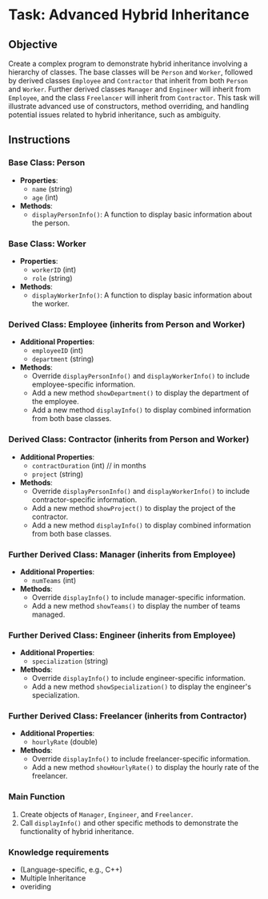 # Task: Advanced Hybrid Inheritance

## Objective

Create a complex program to demonstrate hybrid inheritance involving a hierarchy of classes. The base classes will be `Person` and `Worker`, followed by derived classes `Employee` and `Contractor` that inherit from both `Person` and `Worker`. Further derived classes `Manager` and `Engineer` will inherit from `Employee`, and the class `Freelancer` will inherit from `Contractor`. This task will illustrate advanced use of constructors, method overriding, and handling potential issues related to hybrid inheritance, such as ambiguity.

## Instructions

### Base Class: Person

- **Properties**:
  - `name` (string)
  - `age` (int)
- **Methods**:
  - `displayPersonInfo()`: A function to display basic information about the person.

### Base Class: Worker

- **Properties**:
  - `workerID` (int)
  - `role` (string)
- **Methods**:
  - `displayWorkerInfo()`: A function to display basic information about the worker.

### Derived Class: Employee (inherits from Person and Worker)

- **Additional Properties**:
  - `employeeID` (int)
  - `department` (string)
- **Methods**:
  - Override `displayPersonInfo()` and `displayWorkerInfo()` to include employee-specific information.
  - Add a new method `showDepartment()` to display the department of the employee.
  - Add a new method `displayInfo()` to display combined information from both base classes.

### Derived Class: Contractor (inherits from Person and Worker)

- **Additional Properties**:
  - `contractDuration` (int) // in months
  - `project` (string)
- **Methods**:
  - Override `displayPersonInfo()` and `displayWorkerInfo()` to include contractor-specific information.
  - Add a new method `showProject()` to display the project of the contractor.
  - Add a new method `displayInfo()` to display combined information from both base classes.

### Further Derived Class: Manager (inherits from Employee)

- **Additional Properties**:
  - `numTeams` (int)
- **Methods**:
  - Override `displayInfo()` to include manager-specific information.
  - Add a new method `showTeams()` to display the number of teams managed.

### Further Derived Class: Engineer (inherits from Employee)

- **Additional Properties**:
  - `specialization` (string)
- **Methods**:
  - Override `displayInfo()` to include engineer-specific information.
  - Add a new method `showSpecialization()` to display the engineer's specialization.

### Further Derived Class: Freelancer (inherits from Contractor)

- **Additional Properties**:
  - `hourlyRate` (double)
- **Methods**:
  - Override `displayInfo()` to include freelancer-specific information.
  - Add a new method `showHourlyRate()` to display the hourly rate of the freelancer.

### Main Function

1. Create objects of `Manager`, `Engineer`, and `Freelancer`.
2. Call `displayInfo()` and other specific methods to demonstrate the functionality of hybrid inheritance.


### Knowledge requirements
- (Language-specific, e.g., C++) 
- Multiple Inheritance
- overiding 


